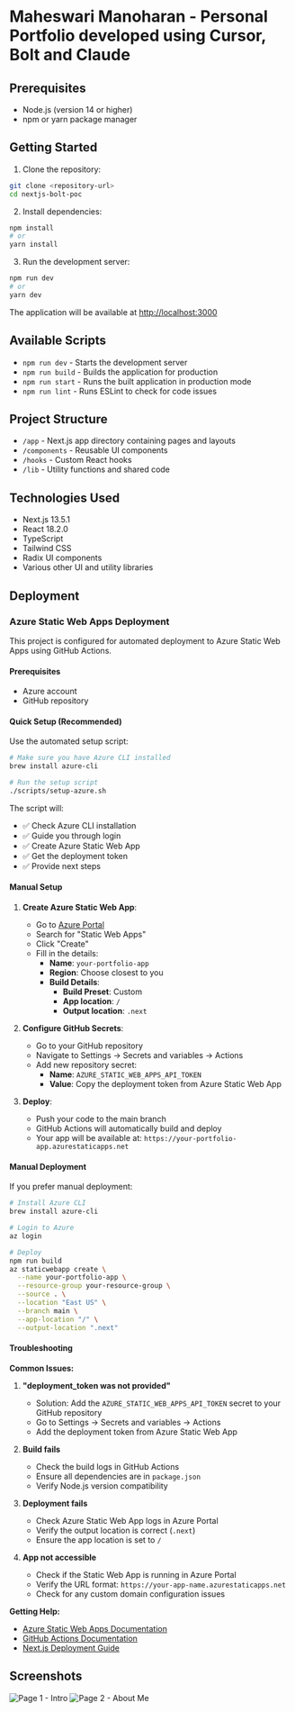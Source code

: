 # Maheswari Manoharan - Personal Portfolio developed using Cursor, Bolt and Claude


<!-- Deployment test - 2025-07-20 -->
<!-- Build configuration updated - 2025-07-20 -->

## Prerequisites
- Node.js (version 14 or higher)
- npm or yarn package manager

## Getting Started

1. Clone the repository:
```bash
git clone <repository-url>
cd nextjs-bolt-poc
```

2. Install dependencies:
```bash
npm install
# or
yarn install
```

3. Run the development server:
```bash
npm run dev
# or
yarn dev
```

The application will be available at [http://localhost:3000](http://localhost:3000)

## Available Scripts

- `npm run dev` - Starts the development server
- `npm run build` - Builds the application for production
- `npm run start` - Runs the built application in production mode
- `npm run lint` - Runs ESLint to check for code issues

## Project Structure
- `/app` - Next.js app directory containing pages and layouts
- `/components` - Reusable UI components
- `/hooks` - Custom React hooks
- `/lib` - Utility functions and shared code

## Technologies Used
- Next.js 13.5.1
- React 18.2.0
- TypeScript
- Tailwind CSS
- Radix UI components
- Various other UI and utility libraries

## Deployment

### Azure Static Web Apps Deployment

This project is configured for automated deployment to Azure Static Web Apps using GitHub Actions.

#### Prerequisites
- Azure account
- GitHub repository

#### Quick Setup (Recommended)

Use the automated setup script:

```bash
# Make sure you have Azure CLI installed
brew install azure-cli

# Run the setup script
./scripts/setup-azure.sh
```

The script will:
- ✅ Check Azure CLI installation
- ✅ Guide you through login
- ✅ Create Azure Static Web App
- ✅ Get the deployment token
- ✅ Provide next steps

#### Manual Setup

1. **Create Azure Static Web App**:
   - Go to [Azure Portal](https://portal.azure.com)
   - Search for "Static Web Apps"
   - Click "Create"
   - Fill in the details:
     - **Name**: `your-portfolio-app`
     - **Region**: Choose closest to you
     - **Build Details**:
       - **Build Preset**: Custom
       - **App location**: `/`
       - **Output location**: `.next`

2. **Configure GitHub Secrets**:
   - Go to your GitHub repository
   - Navigate to Settings → Secrets and variables → Actions
   - Add new repository secret:
     - **Name**: `AZURE_STATIC_WEB_APPS_API_TOKEN`
     - **Value**: Copy the deployment token from Azure Static Web App

3. **Deploy**:
   - Push your code to the main branch
   - GitHub Actions will automatically build and deploy
   - Your app will be available at: `https://your-portfolio-app.azurestaticapps.net`

#### Manual Deployment

If you prefer manual deployment:

```bash
# Install Azure CLI
brew install azure-cli

# Login to Azure
az login

# Deploy
npm run build
az staticwebapp create \
  --name your-portfolio-app \
  --resource-group your-resource-group \
  --source . \
  --location "East US" \
  --branch main \
  --app-location "/" \
  --output-location ".next"
```

#### Troubleshooting

**Common Issues:**

1. **"deployment_token was not provided"**
   - Solution: Add the `AZURE_STATIC_WEB_APPS_API_TOKEN` secret to your GitHub repository
   - Go to Settings → Secrets and variables → Actions
   - Add the deployment token from Azure Static Web App

2. **Build fails**
   - Check the build logs in GitHub Actions
   - Ensure all dependencies are in `package.json`
   - Verify Node.js version compatibility

3. **Deployment fails**
   - Check Azure Static Web App logs in Azure Portal
   - Verify the output location is correct (`.next`)
   - Ensure the app location is set to `/`

4. **App not accessible**
   - Check if the Static Web App is running in Azure Portal
   - Verify the URL format: `https://your-app-name.azurestaticapps.net`
   - Check for any custom domain configuration issues

**Getting Help:**
- [Azure Static Web Apps Documentation](https://docs.microsoft.com/en-us/azure/static-web-apps/)
- [GitHub Actions Documentation](https://docs.github.com/en/actions)
- [Next.js Deployment Guide](https://nextjs.org/docs/deployment)

## Screenshots

![Page 1 - Intro](images/Page-1-Intro.png)
![Page 2 - About Me](images/Page-2-About-Me.png)
 
